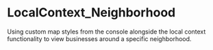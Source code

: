 # LocalContext_Neighborhood
Using custom map styles from the console alongside the local context functionality to view businesses around a specific neighborhood.
